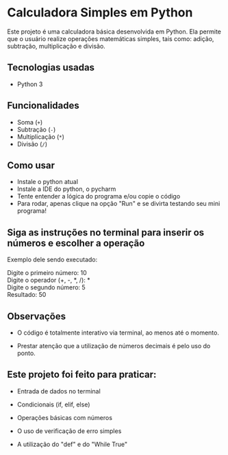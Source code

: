 # Calculadora Simples em Python

Este projeto é uma calculadora básica desenvolvida em Python. Ela permite que o usuário realize operações matemáticas simples, tais como: adição, subtração, multiplicação e divisão.

## Tecnologias usadas

- Python 3

## Funcionalidades

- Soma (`+`)
- Subtração (`-`)
- Multiplicação (`*`)
- Divisão (`/`)

## Como usar

- Instale o python atual
- Instale a IDE do python, o pycharm
- Tente entender a lógica do programa e/ou copie o código
- Para rodar, apenas clique na opção "Run" e se divirta testando seu mini programa!

## Siga as instruções no terminal para inserir os números e escolher a operação

Exemplo dele sendo executado:

Digite o primeiro número: 10  
Digite o operador (+, -, *, /): *  
Digite o segundo número: 5  
Resultado: 50

## Observações

- O código é totalmente interativo via terminal, ao menos até o momento.

- Prestar atenção que a utilização de números decimais é pelo uso do ponto.

## Este projeto foi feito para praticar:

- Entrada de dados no terminal

- Condicionais (if, elif, else)

- Operações básicas com números

- O uso de verificação de erro simples

- A utilização do "def" e do "While True"